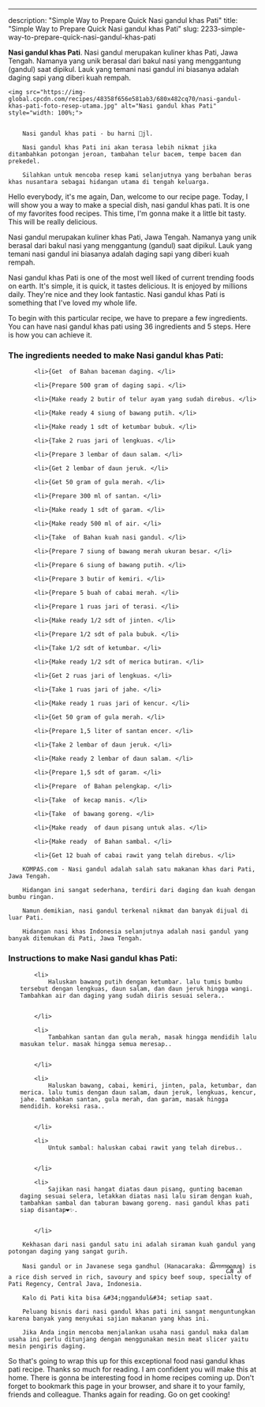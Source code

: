 ---
description: "Simple Way to Prepare Quick Nasi gandul khas Pati"
title: "Simple Way to Prepare Quick Nasi gandul khas Pati"
slug: 2233-simple-way-to-prepare-quick-nasi-gandul-khas-pati

<p>
	<strong>Nasi gandul khas Pati</strong>. 
	Nasi gandul merupakan kuliner khas Pati, Jawa Tengah. Namanya yang unik berasal dari bakul nasi yang menggantung (gandul) saat dipikul. Lauk yang temani nasi gandul ini biasanya adalah daging sapi yang diberi kuah rempah.
</p>
<p>
	
	<img src="https://img-global.cpcdn.com/recipes/48358f656e581ab3/680x482cq70/nasi-gandul-khas-pati-foto-resep-utama.jpg" alt="Nasi gandul khas Pati" style="width: 100%;">
	
	
		Nasi gandul khas pati - bu harni 📍jl.
	
		Nasi gandul khas Pati ini akan terasa lebih nikmat jika ditambahkan potongan jeroan, tambahan telur bacem, tempe bacem dan prekedel.
	
		Silahkan untuk mencoba resep kami selanjutnya yang berbahan beras khas nusantara sebagai hidangan utama di tengah keluarga.
	
</p>
<p>
	Hello everybody, it's me again, Dan, welcome to our recipe page. Today, I will show you a way to make a special dish, nasi gandul khas pati. It is one of my favorites food recipes. This time, I'm gonna make it a little bit tasty. This will be really delicious.
</p>
	
<p>
	Nasi gandul merupakan kuliner khas Pati, Jawa Tengah. Namanya yang unik berasal dari bakul nasi yang menggantung (gandul) saat dipikul. Lauk yang temani nasi gandul ini biasanya adalah daging sapi yang diberi kuah rempah.
</p>
<p>
	Nasi gandul khas Pati is one of the most well liked of current trending foods on earth. It's simple, it is quick, it tastes delicious. It is enjoyed by millions daily. They're nice and they look fantastic. Nasi gandul khas Pati is something that I've loved my whole life.
</p>

<p>
To begin with this particular recipe, we have to prepare a few ingredients. You can have nasi gandul khas pati using 36 ingredients and 5 steps. Here is how you can achieve it.
</p>

<h3>The ingredients needed to make Nasi gandul khas Pati:</h3>

<ol>
	
		<li>{Get  of Bahan baceman daging. </li>
	
		<li>{Prepare 500 gram of daging sapi. </li>
	
		<li>{Make ready 2 butir of telur ayam yang sudah direbus. </li>
	
		<li>{Make ready 4 siung of bawang putih. </li>
	
		<li>{Make ready 1 sdt of ketumbar bubuk. </li>
	
		<li>{Take 2 ruas jari of lengkuas. </li>
	
		<li>{Prepare 3 lembar of daun salam. </li>
	
		<li>{Get 2 lembar of daun jeruk. </li>
	
		<li>{Get 50 gram of gula merah. </li>
	
		<li>{Prepare 300 ml of santan. </li>
	
		<li>{Make ready 1 sdt of garam. </li>
	
		<li>{Make ready 500 ml of air. </li>
	
		<li>{Take  of Bahan kuah nasi gandul. </li>
	
		<li>{Prepare 7 siung of bawang merah ukuran besar. </li>
	
		<li>{Prepare 6 siung of bawang putih. </li>
	
		<li>{Prepare 3 butir of kemiri. </li>
	
		<li>{Prepare 5 buah of cabai merah. </li>
	
		<li>{Prepare 1 ruas jari of terasi. </li>
	
		<li>{Make ready 1/2 sdt of jinten. </li>
	
		<li>{Prepare 1/2 sdt of pala bubuk. </li>
	
		<li>{Take 1/2 sdt of ketumbar. </li>
	
		<li>{Make ready 1/2 sdt of merica butiran. </li>
	
		<li>{Get 2 ruas jari of lengkuas. </li>
	
		<li>{Take 1 ruas jari of jahe. </li>
	
		<li>{Make ready 1 ruas jari of kencur. </li>
	
		<li>{Get 50 gram of gula merah. </li>
	
		<li>{Prepare 1,5 liter of santan encer. </li>
	
		<li>{Take 2 lembar of daun jeruk. </li>
	
		<li>{Make ready 2 lembar of daun salam. </li>
	
		<li>{Prepare 1,5 sdt of garam. </li>
	
		<li>{Prepare  of Bahan pelengkap. </li>
	
		<li>{Take  of kecap manis. </li>
	
		<li>{Take  of bawang goreng. </li>
	
		<li>{Make ready  of daun pisang untuk alas. </li>
	
		<li>{Make ready  of Bahan sambal. </li>
	
		<li>{Get 12 buah of cabai rawit yang telah direbus. </li>
	
</ol>
<p>
	
		KOMPAS.com - Nasi gandul adalah salah satu makanan khas dari Pati, Jawa Tengah.
	
		Hidangan ini sangat sederhana, terdiri dari daging dan kuah dengan bumbu ringan.
	
		Namun demikian, nasi gandul terkenal nikmat dan banyak dijual di luar Pati.
	
		Hidangan nasi khas Indonesia selanjutnya adalah nasi gandul yang banyak ditemukan di Pati, Jawa Tengah.
	
</p>

<h3>Instructions to make Nasi gandul khas Pati:</h3>

<ol>
	
		<li>
			Haluskan bawang putih dengan ketumbar. lalu tumis bumbu tersebut dengan lengkuas, daun salam, dan daun jeruk hingga wangi. Tambahkan air dan daging yang sudah diiris sesuai selera..
			
			
		</li>
	
		<li>
			Tambahkan santan dan gula merah, masak hingga mendidih lalu masukan telur. masak hingga semua meresap..
			
			
		</li>
	
		<li>
			Haluskan bawang, cabai, kemiri, jinten, pala, ketumbar, dan merica. lalu tumis dengan daun salam, daun jeruk, lengkuas, kencur, jahe. tambahkan santan, gula merah, dan garam, masak hingga mendidih. koreksi rasa..
			
			
		</li>
	
		<li>
			Untuk sambal: haluskan cabai rawit yang telah direbus..
			
			
		</li>
	
		<li>
			Sajikan nasi hangat diatas daun pisang, gunting baceman daging sesuai selera, letakkan diatas nasi lalu siram dengan kuah, tambahkan sambal dan taburan bawang goreng. nasi gandul khas pati siap disantap❤️✨.
			
			
		</li>
	
</ol>

<p>
	
		Kekhasan dari nasi gandul satu ini adalah siraman kuah gandul yang potongan daging yang sangat gurih.
	
		Nasi gandul or in Javanese sega gandhul (Hanacaraka: ꦱꦼꦒꦒꦤ꧀ꦝꦸꦭ꧀) is a rice dish served in rich, savoury and spicy beef soup, specialty of Pati Regency, Central Java, Indonesia.
	
		Kalo di Pati kita bisa &#34;nggandul&#34; setiap saat.
	
		Peluang bisnis dari nasi gandul khas pati ini sangat menguntungkan karena banyak yang menyukai sajian makanan yang khas ini.
	
		Jika Anda ingin mencoba menjalankan usaha nasi gandul maka dalam usaha ini perlu ditunjang dengan menggunakan mesin meat slicer yaitu mesin pengiris daging.
	
</p>

<p>
	So that's going to wrap this up for this exceptional food nasi gandul khas pati recipe. Thanks so much for reading. I am confident you will make this at home. There is gonna be interesting food in home recipes coming up. Don't forget to bookmark this page in your browser, and share it to your family, friends and colleague. Thanks again for reading. Go on get cooking!
</p>
